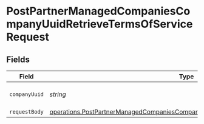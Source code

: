 # PostPartnerManagedCompaniesCompanyUuidRetrieveTermsOfServiceRequest


## Fields

| Field                                                                                                                                                                                           | Type                                                                                                                                                                                            | Required                                                                                                                                                                                        | Description                                                                                                                                                                                     |
| ----------------------------------------------------------------------------------------------------------------------------------------------------------------------------------------------- | ----------------------------------------------------------------------------------------------------------------------------------------------------------------------------------------------- | ----------------------------------------------------------------------------------------------------------------------------------------------------------------------------------------------- | ----------------------------------------------------------------------------------------------------------------------------------------------------------------------------------------------- |
| `companyUuid`                                                                                                                                                                                   | *string*                                                                                                                                                                                        | :heavy_check_mark:                                                                                                                                                                              | The UUID of the company                                                                                                                                                                         |
| `requestBody`                                                                                                                                                                                   | [operations.PostPartnerManagedCompaniesCompanyUuidRetrieveTermsOfServiceRequestBody](../../../sdk/models/operations/postpartnermanagedcompaniescompanyuuidretrievetermsofservicerequestbody.md) | :heavy_minus_sign:                                                                                                                                                                              | N/A                                                                                                                                                                                             |